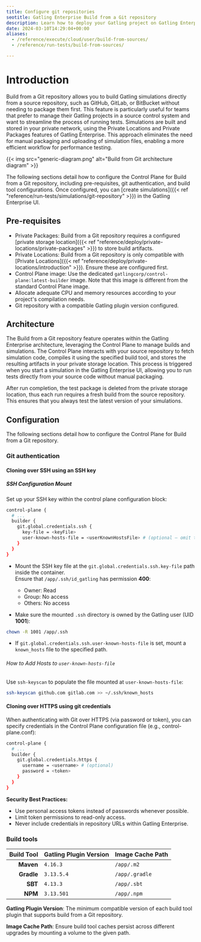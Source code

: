 ```yaml
---
title: Configure git repositories
seotitle: Gatling Enterprise Build from a Git repository
description: Learn how to deploy your Gatling project on Gatling Enterprise by connecting a source repository.
date: 2024-03-10T14:29:04+00:00
aliases:
  - /reference/execute/cloud/user/build-from-sources/
  - /reference/run-tests/build-from-sources/

---
```


# Introduction

Build from a Git repository allows you to build Gatling simulations directly from a source repository, such as GitHub, GitLab, or BitBucket without needing to package them first. This feature is particularly useful for teams that prefer to manage their Gatling projects in a source control system and want to streamline the process of running tests. Simulations are built and stored in your private network, using the Private Locations and Private Packages features of Gatling Enterprise. This approach eliminates the need for manual packaging and uploading of simulation files, enabling a more efficient workflow for performance testing.

{{< img src="generic-diagram.png" alt="Build from Git architecture diagram" >}}

The following sections detail how to configure the Control Plane for Build from a Git repository, including pre-requisites, git authentication, and build tool configurations. Once configured, you can [create simulations]({{< ref "reference/run-tests/simulations/git-repository" >}}) in the Gatling Enterprise UI.

## Pre-requisites

- Private Packages: Build from a Git repository requires a configured [private storage location]({{< ref "reference/deploy/private-locations/private-packages" >}}) to store build artifacts.
- Private Locations: Build from a Git repository is only compatible with [Private Locations]({{< ref "reference/deploy/private-locations/introduction" >}}). Ensure these are configured first.
- Control Plane image: Use the dedicated `gatlingcorp/control-plane:latest-builder` image. Note that this image is different from the standard Control Plane image.
- Allocate adequate CPU and memory resources according to your project's compilation needs.
- Git repository with a compatible Gatling plugin version configured.

## Architecture

The Build from a Git repository feature operates within the Gatling Enterprise architecture, leveraging the Control Plane to manage builds and simulations. The Control Plane interacts with your source repository to fetch simulation code, compiles it using the specified build tool, and stores the resulting artifacts in your private storage location. This process is triggered when you start a simulation in the Gatling Enterprise UI, allowing you to run tests directly from your source code without manual packaging.

After run completion, the test package is deleted from the private storage location, thus each run requires a fresh build from the source repository. This ensures that you always test the latest version of your simulations.

## Configuration

The following sections detail how to configure the Control Plane for Build from a Git repository.

### Git authentication

#### Cloning over SSH using an SSH key

##### SSH Configuration Mount

Set up your SSH key within the control plane configuration block:

```bash
control-plane {
  # ...
  builder {
    git.global.credentials.ssh {
      key-file = <keyFile>
      user-known-hosts-file = <userKnownHostsFile> # (optional – omit this line to disable strict host checking)
    }
  }
}
```

- Mount the SSH key file at the `git.global.credentials.ssh.key-file` path inside the container.  
  Ensure that `/app/.ssh/id_gatling` has permission **400**:
  - Owner: Read
  - Group: No access
  - Others: No access

- Make sure the mounted `.ssh` directory is owned by the Gatling user (UID **1001**):
```bash
chown -R 1001 /app/.ssh
```

- If `git.global.credentials.ssh.user-known-hosts-file` is set, mount a `known_hosts` file to the specified path.

###### How to Add Hosts to `user-known-hosts-file`

Use `ssh-keyscan` to populate the file mounted at `user-known-hosts-file`:

```bash
ssh-keyscan github.com gitlab.com >> ~/.ssh/known_hosts
```

#### Cloning over HTTPS using git credentials

When authenticating with Git over HTTPS (via password or token), 
you can specify credentials in the Control Plane configuration file (e.g., control-plane.conf):

```bash
control-plane {
  # ...
  builder {
    git.global.credentials.https {
      username = <username> # (optional)
      password = <token>
    }
  }
}
```

**Security Best Practices:**
* Use personal access tokens instead of passwords whenever possible.
* Limit token permissions to read-only access.
* Never include credentials in repository URLs within Gatling Enterprise.

### Build tools

| Build Tool | Gatling Plugin Version | Image Cache Path  |
|-----------:|------------------------|-------------------|
|  **Maven** | `4.16.3`               | `/app/.m2`        |
| **Gradle** | `3.13.5.4`             | `/app/.gradle`    |
|    **SBT** | `4.13.3`               | `/app/.sbt`       |
|    **NPM** | `3.13.501`             | `/app/.npm`       |

**Gatling Plugin Version**: The minimum compatible version of each build tool plugin that supports build from a Git repository.

**Image Cache Path**: Ensure build tool caches persist across different upgrades by mounting a volume to the given path.
